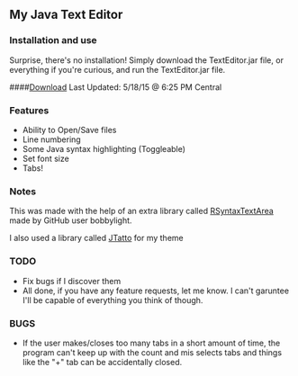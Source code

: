 ## My Java Text Editor

### Installation and use
Surprise, there's no installation! Simply download the TextEditor.jar file, or everything if you're curious, and run the TextEditor.jar file.

####[Download](https://mega.co.nz/#!fBwRVRAT!q2Zl7pxO2ZoAWJF3jbpY-9kT7RQzIIkqqfat54OYgq8)
Last Updated: 5/18/15 @ 6:25 PM Central

### Features
* Ability to Open/Save files
* Line numbering
* Some Java syntax highlighting (Toggleable)
* Set font size
* Tabs!

### Notes
This was made with the help of an extra library called [RSyntaxTextArea](https://github.com/bobbylight/RSyntaxTextArea) made by GitHub user bobbylight.

I also used a library called [JTatto](http://www.jtattoo.net/) for my theme

### TODO
* Fix bugs if I discover them
* All done, if you have any feature requests, let me know.  I can't garuntee I'll be capable of everything you think of though.

### BUGS
* If the user makes/closes too many tabs in a short amount of time, the program can't keep up with the count and mis selects tabs and things like the "+" tab can be accidentally closed.